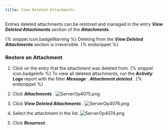 ```yaml
---
title: View Deleted Attachments
---
```

Entries deleted attachments can be restored and managed in the entry ***View Deleted Attachments*** section of the ***Attachments*** .  

{% snippet icon.badgeWarning %} 
Deleting from the ***View Deleted Attachments*** section is irreversible. 
{% endsnippet %}
 
### Restore an Attachment 

1. Click on the entry that the attachment was deleted from. 
{% snippet icon.badgeInfo %} 
To view all deleted attachments, run the ***Activity Logs*** report with the filter ***Message*** : ***Attachment deleted*** . 
{% endsnippet %}
 
2. Click ***Attachments*** . 
![ServerOp4075.png](/img/en/server/ServerOp4075.png) 
1. Click ***View Deleted Attachments*** . 
![ServerOp4076.png](/img/en/server/ServerOp4076.png) 
1. Select the attachment in the list. 
![ServerOp4074.png](/img/en/server/ServerOp4074.png) 
1. Click ***Resurrect*** . 

